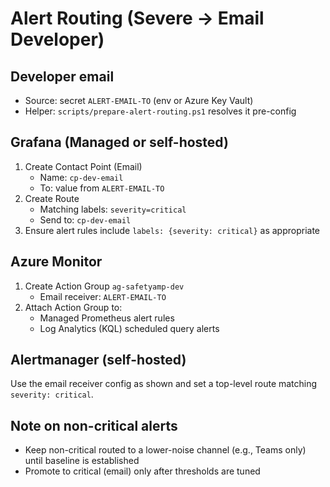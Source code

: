 # Alert Routing (Severe → Email Developer)

## Developer email
- Source: secret `ALERT-EMAIL-TO` (env or Azure Key Vault)
- Helper: `scripts/prepare-alert-routing.ps1` resolves it pre-config

## Grafana (Managed or self-hosted)
1. Create Contact Point (Email)
   - Name: `cp-dev-email`
   - To: value from `ALERT-EMAIL-TO`
2. Create Route
   - Matching labels: `severity=critical`
   - Send to: `cp-dev-email`
3. Ensure alert rules include `labels: {severity: critical}` as appropriate

## Azure Monitor
1. Create Action Group `ag-safetyamp-dev`
   - Email receiver: `ALERT-EMAIL-TO`
2. Attach Action Group to:
   - Managed Prometheus alert rules
   - Log Analytics (KQL) scheduled query alerts

## Alertmanager (self-hosted)
Use the email receiver config as shown and set a top-level route matching `severity: critical`.

## Note on non-critical alerts
- Keep non-critical routed to a lower-noise channel (e.g., Teams only) until baseline is established
- Promote to critical (email) only after thresholds are tuned
